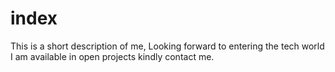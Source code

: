 # index
This is a short description of me,
Looking forward to entering the tech world I am available in open projects kindly contact me.
